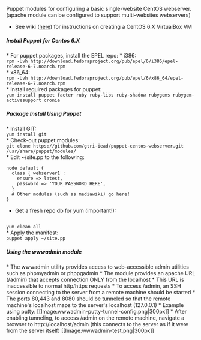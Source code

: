 Puppet modules for configuring a basic single-website CentOS webserver. (apache module can be configured to support multi-websites
 webservers)
* See wiki ([here](https://github.com/GTRI-ICL/puppet-centos-webserver/wiki/Create-a-CentOS-VirtualBox-VM)) for instructions on creating a CentOS 6.X VirtualBox VM

<h5>Install Puppet for Centos 6.X</h5>
* For puppet packages, install the EPEL repo:
* i386:

<code lang="text">
rpm -Uvh http://download.fedoraproject.org/pub/epel/6/i386/epel-release-6-7.noarch.rpm
</code>
* x86_64:

<code lang="text">
rpm -Uvh http://download.fedoraproject.org/pub/epel/6/x86_64/epel-release-6-7.noarch.rpm
</code>
* Install required packages for puppet:

<code lang="text">
yum install puppet facter ruby ruby-libs ruby-shadow rubygems rubygem-activesupport cronie
</code>

<h5>Package Install Using Puppet</h5>
* Install GIT:

<code lang="text">
yum install git
</code>
* Check-out puppet modules:

<code lang="text">
git clone https://github.com/gtri-iead/puppet-centos-webserver.git /usr/share/puppet/modules/
</code>
* Edit ~/site.pp to the following:

```puppet
node default {
  class { webserver1 :
    ensure => latest,
    password => 'YOUR_PASSWORD_HERE',
  }
  # Other modules (such as mediawiki) go here!
}
```
* Get a fresh repo db for yum (important!):

<code lang="text">
yum clean all
</code>
* Apply the manifest:

<code lang="text">
puppet apply ~/site.pp
</code>

<h5>Using the wwwadmin module</h5>
* The wwwadmin utility provides access to web-accessible admin utilities such as phpmyadmin or phppgadmin
* The module provides an apache URL (/admin) that accepts connection ONLY from the localhost
* This URL is inaccessible to normal http/https requests
* To access /admin, an SSH session connecting to the server from a remote machine should be started
* The ports 80,443 and 8080 should be tunneled so that the remote machine's localhost maps to the server's localhost (127.0.0.1)
* Example using putty:
[[Image:wwwadmin-putty-tunnel-config.png|300px]]
* After enabling tunneling, to access /admin on the remote machine, navigate a browser to http://localhost/admin (this connects to the server as if it were from the server itself)
[[Image:wwwadmin-test.png|300px]]